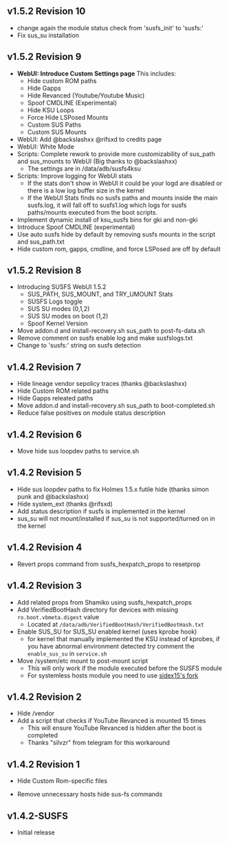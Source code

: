 ## v1.5.2 Revision 10
* change again the module status check from 'susfs_init' to 'susfs:'
* Fix sus_su installation

## v1.5.2 Revision 9
* **WebUI: Introduce Custom Settings page**
  This includes:
  * Hide custom ROM paths
  * Hide Gapps
  * Hide Revanced (Youtube/Youtube Music)
  * Spoof CMDLINE (Experimental)
  * Hide KSU Loops
  * Force Hide LSPosed Mounts
  * Custom SUS Paths
  * Custom SUS Mounts
* WebUI: Add @backslashxx @rifsxd to credits page
* WebUI: White Mode
* Scripts: Complete rework to provide more customizability of sus_path and sus_mounts to WebUI (Big thanks to @backslashxx)
  * The settings are in /data/adb/susfs4ksu
* Scripts: Improve logging for WebUI stats
  * If the stats don't show in WebUI it could be your logd are disabled or there is a low log buffer size in the kernel
  * If the WebUI Stats finds no susfs paths and mounts inside the main susfs.log, it will fall off to susfs1.log which logs for susfs paths/mounts executed from the boot scripts.
* Implement dynamic install of ksu_susfs bins for gki and non-gki
* Introduce Spoof CMDLINE (experimental)
* Use auto susfs hide by default by removing susfs mounts in the script and sus_path.txt
* Hide custom rom, gapps, cmdline, and force LSPosed are off by default

## v1.5.2 Revision 8
* Introducing SUSFS WebUI 1.5.2
	* SUS_PATH, SUS_MOUNT, and TRY_UMOUNT Stats
	* SUSFS Logs toggle
	* SUS SU modes (0,1,2)
	* SUS SU modes on boot (1,2)
	* Spoof Kernel Version
* Move addon.d and install-recovery.sh sus_path to post-fs-data.sh
* Remove comment on susfs enable log and make susfslogs.txt
* Change to 'susfs:' string on susfs detection

## v1.4.2 Revision 7
* Hide lineage vendor sepolicy traces (thanks @backslashxx)
* Hide Custom ROM related paths
* Hide Gapps releated paths
* Move addon.d and install-recovery.sh sus_path to boot-completed.sh
* Reduce false positives on module status description

## v1.4.2 Revision 6
* Move hide sus loopdev paths to service.sh

## v1.4.2 Revision 5
* Hide sus loopdev paths to fix Holmes 1.5.x futile hide (thanks simon punk and @backslashxx)
* Hide system_ext (thanks @rifsxd)
* Add status description if susfs is implemented in the kernel
* sus_su will not mount/installed if sus_su is not supported/turned on in the kernel

## v1.4.2 Revision 4
* Revert props command from susfs_hexpatch_props to resetprop

## v1.4.2 Revision 3
* Add related props from Shamiko using susfs_hexpatch_props
* Add VerifiedBootHash directory for devices with missing `ro.boot.vbmeta.digest` value
	* Located at `/data/adb/VerifiedBootHash/VerifiedBootHash.txt`
* Enable SUS_SU for SUS_SU enabled kernel (uses kprobe hook)
	* for kernel that manually implemented the KSU instead of kprobes, if you have abnormal environment detected try comment the `enable_sus_su` in `service.sh`
* Move /system/etc mount to post-mount script
	* This will only work if the module executed before the SUSFS module
	* For systemless hosts module you need to use [sidex15's fork](https://github.com/sidex15/systemless-hosts-KernelSU-module)

## v1.4.2 Revision 2
* Hide /vendor
* Add a script that checks if YouTube Revanced is mounted 15 times
	* This will ensure YouTube Revanced is hidden after the boot is completed
	* Thanks "silvzr" from telegram for this workaround

## v1.4.2 Revision 1
* Hide Custom Rom-specific files
- Remove unnecessary hosts hide sus-fs commands

## v1.4.2-SUSFS
* Initial release